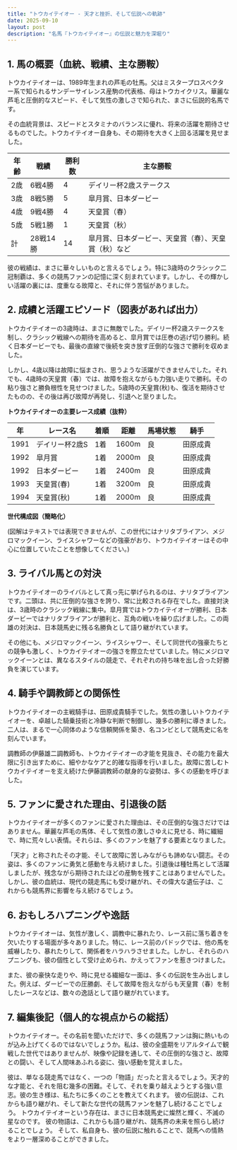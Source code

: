 ```yaml
---
title: "トウカイテイオー - 天才と挫折、そして伝説への軌跡"
date: 2025-09-10
layout: post
description: "名馬『トウカイテイオー』の伝説と魅力を深堀り"
---
```


## 1. 馬の概要（血統、戦績、主な勝鞍）

トウカイテイオーは、1989年生まれの芦毛の牡馬。父はミスタープロスペクター系で知られるサンデーサイレンス産駒の代表格、母はトウカイクリス。華麗な芦毛と圧倒的なスピード、そして気性の激しさで知られた、まさに伝説的名馬です。

その血統背景は、スピードとスタミナのバランスに優れ、将来の活躍を期待させるものでした。トウカイテイオー自身も、その期待を大きく上回る活躍を見せました。

| 年齢 | 戦績 | 勝利数 | 主な勝鞍 |
|---|---|---|---|
| 2歳 | 6戦4勝 | 4 |  デイリー杯2歳ステークス |
| 3歳 | 8戦5勝 | 5 |  皐月賞、日本ダービー |
| 4歳 | 9戦4勝 | 4 |  天皇賞（春） |
| 5歳 | 5戦1勝 | 1 |  天皇賞（秋） |
| 計 | 28戦14勝 | 14 | 皐月賞、日本ダービー、天皇賞（春）、天皇賞（秋）など |


彼の戦績は、まさに華々しいものと言えるでしょう。特に3歳時のクラシック二冠制覇は、多くの競馬ファンの記憶に深く刻まれています。しかし、その輝かしい活躍の裏には、度重なる故障と、それに伴う苦悩がありました。


## 2. 成績と活躍エピソード（図表があれば出力）

トウカイテイオーの3歳時は、まさに無敵でした。デイリー杯2歳ステークスを制し、クラシック戦線への期待を高めると、皐月賞では圧巻の逃げ切り勝利。続く日本ダービーでも、最後の直線で後続を突き放す圧倒的な強さで勝利を収めました。

しかし、4歳以降は故障に悩まされ、思うような活躍ができませんでした。それでも、4歳時の天皇賞（春）では、故障を抱えながらも力強い走りで勝利。その粘り強さと勝負根性を見せつけました。5歳時の天皇賞(秋)も、復活を期待させたものの、その後は再び故障が再発し、引退へと至りました。

**トウカイテイオーの主要レース成績（抜粋）**

| 年 | レース名 | 着順 | 距離 | 馬場状態 | 騎手 |
|---|---|---|---|---|---|
| 1991 | デイリー杯2歳S | 1着 | 1600m | 良 | 田原成貴 |
| 1992 | 皐月賞 | 1着 | 2000m | 良 | 田原成貴 |
| 1992 | 日本ダービー | 1着 | 2400m | 良 | 田原成貴 |
| 1993 | 天皇賞(春) | 1着 | 3200m | 良 | 田原成貴 |
| 1994 | 天皇賞(秋) | 1着 | 2000m | 良 | 田原成貴 |


**世代構成図（簡略化）**

(図解はテキストでは表現できませんが、この世代にはナリタブライアン、メジロマックイーン、ライスシャワーなどの強豪がおり、トウカイテイオーはその中心に位置していたことを想像してください。)


## 3. ライバル馬との対決

トウカイテイオーのライバルとして真っ先に挙げられるのは、ナリタブライアンです。二頭は、共に圧倒的な強さを誇り、常に比較される存在でした。直接対決は、3歳時のクラシック戦線に集中。皐月賞ではトウカイテイオーが勝利、日本ダービーではナリタブライアンが勝利と、互角の戦いを繰り広げました。この両雄の対決は、日本競馬史に残る名勝負として語り継がれています。

その他にも、メジロマックイーン、ライスシャワー、そして同世代の強豪たちとの競争も激しく、トウカイテイオーの強さを際立たせていました。特にメジロマックイーンとは、異なるスタイルの競走で、それぞれの持ち味を出し合った好勝負を演じています。


## 4. 騎手や調教師との関係性

トウカイテイオーの主戦騎手は、田原成貴騎手でした。気性の激しいトウカイテイオーを、卓越した騎乗技術と冷静な判断で制御し、幾多の勝利に導きました。二人は、まるで一心同体のような信頼関係を築き、名コンビとして競馬史に名を刻んでいます。

調教師の伊藤雄二調教師も、トウカイテイオーの才能を見抜き、その能力を最大限に引き出すために、細やかなケアと的確な指導を行いました。故障に苦しむトウカイテイオーを支え続けた伊藤調教師の献身的な姿勢は、多くの感動を呼びました。


## 5. ファンに愛された理由、引退後の話

トウカイテイオーが多くのファンに愛された理由は、その圧倒的な強さだけではありません。華麗な芦毛の馬体、そして気性の激しさゆえに見せる、時に繊細で、時に荒々しい表情。それらは、多くのファンを魅了する要素となりました。

「天才」と称されたその才能、そして故障に苦しみながらも諦めない闘志。その姿は、多くのファンに勇気と感動を与え続けました。引退後は種牡馬として活躍しましたが、残念ながら期待されたほどの産駒を残すことはありませんでした。しかし、彼の血統は、現代の競走馬にも受け継がれ、その偉大な遺伝子は、これからも競馬界に影響を与え続けるでしょう。


## 6. おもしろハプニングや逸話

トウカイテイオーは、気性が激しく、調教中に暴れたり、レース前に落ち着きを欠いたりする場面が多々ありました。特に、レース前のパドックでは、他の馬を威嚇したり、暴れたりして、関係者をハラハラさせました。しかし、それらのハプニングも、彼の個性として受け止められ、かえってファンを惹きつけました。

また、彼の豪快な走りや、時に見せる繊細な一面は、多くの伝説を生み出しました。例えば、ダービーでの圧勝劇、そして故障を抱えながらも天皇賞（春）を制したレースなどは、数々の逸話として語り継がれています。


## 7. 編集後記（個人的な視点からの総括）

トウカイテイオー。その名前を聞いただけで、多くの競馬ファンは胸に熱いものが込み上げてくるのではないでしょうか。私は、彼の全盛期をリアルタイムで観戦した世代ではありませんが、映像や記録を通して、その圧倒的な強さと、故障との闘い、そして人間味あふれる姿に、強い感動を覚えました。

彼は、単なる競走馬ではなく、一つの「物語」だったと言えるでしょう。天才的な才能と、それを阻む幾多の困難。そして、それを乗り越えようとする強い意志。彼の生き様は、私たちに多くのことを教えてくれます。  彼の伝説は、これからも語り継がれ、そして新たな世代の競馬ファンを魅了し続けることでしょう。  トウカイテイオーという存在は、まさに日本競馬史に燦然と輝く、不滅の星なのです。  彼の物語は、これからも語り継がれ、競馬界の未来を照らし続けることでしょう。  そして、私自身も、彼の伝説に触れることで、競馬への情熱をより一層深めることができました。
